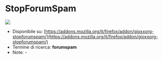 # StopForumSpam

![](https://raw.githubusercontent.com/gioxx/fxaddons/master/stopforumspam/stopforumspam.png)

- Disponibile su: [https://addons.mozilla.org/it/firefox/addon/gioxxorg-stopforumspam/](https://addons.mozilla.org/it/firefox/addon/gioxxorg-stopforumspam/)
- Termine di ricerca: **forumspam**
- Note: -
